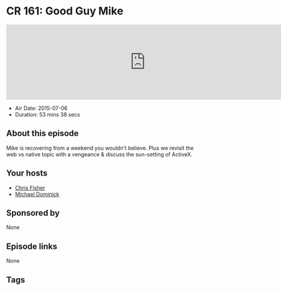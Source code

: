 # CR 161: Good Guy Mike

<iframe src="https://player.fireside.fm/v2/MLf2ZzhC+iL1neB7j?theme=dark" width="740" height="200" frameborder="0" scrolling="no"></iframe>

* Air Date: 2015-07-06
* Duration: 53 mins 38 secs

## About this episode

Mike is recovering from a weekend you wouldn't believe. Plus we revisit the web vs native topic with a vengeance & discuss the sun-setting of ActiveX.

## Your hosts
* [Chris Fisher](https://coder.show/hosts/chrislas)
* [Michael Dominick](https://coder.show/hosts/michael)

## Sponsored by

None



## Episode links

None



## Tags

